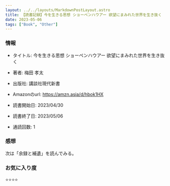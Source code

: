 ```yaml
---
layout: ../../layouts/MarkdownPostLayout.astro
title: 【読書記録】今を生きる思想 ショーペンハウアー 欲望にまみれた世界を生き抜く
date: 2023-05-06
tags: ["Book", "Other"]
---
```


### 情報
- タイトル: 今を生きる思想 ショーペンハウアー 欲望にまみれた世界を生き抜く
- 著者: 梅田 孝太
- 出版社: 講談社現代新書
- Amazonのurl: https://amzn.asia/d/hbok1HX

- 読書開始日: 2023/04/30
- 読書終了日: 2023/05/06
- 通読回数: 1

### 感想
次は「余録と補遺」を読んでみる。

### お気に入り度
⭐️⭐️⭐️⭐️